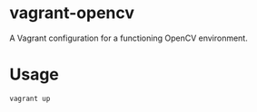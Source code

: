 # vagrant-opencv

A Vagrant configuration for a functioning OpenCV environment.


# Usage

```
vagrant up
```
